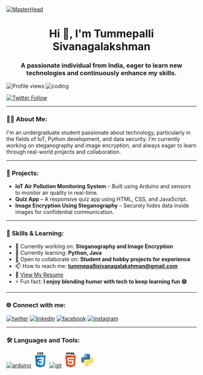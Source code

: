 [![MasterHead](https://bbdu.ac.in/wp-content/uploads/2020/02/utkarsh-website-banner-background.jpg)](https://github.com/Tummepallisivanagalakshman)

<h1 align="center">Hi 👋, I'm Tummepalli Sivanagalakshman</h1>
<h3 align="center">A passionate individual from India, eager to learn new technologies and continuously enhance my skills.</h3>

<img align="right" alt="coding" width="400" src="https://as1.ftcdn.net/jpg/02/25/10/36/1000_F_225103684_9opc6FzD29B5K2YMXlOTR1yuSQQemA4m.jpg" />

<p align="left"> 
  <img src="https://komarev.com/ghpvc/?username=tummepallisivanagalakshamn&label=Profile%20views&color=0e75b6&style=flat" alt="Profile views" />
</p>

<p align="left">
  <a href="https://twitter.com/lakshma50637730" target="blank">
    <img src="https://img.shields.io/twitter/follow/lakshma50637730?logo=twitter&style=for-the-badge" alt="Twitter Follow" />
  </a>
</p>

---

### 👨‍💻 About Me:
I'm an undergraduate student passionate about technology, particularly in the fields of IoT, Python development, and data security. I'm currently working on steganography and image encryption, and always eager to learn through real-world projects and collaboration.

---

### 🚀 Projects:
- **IoT Air Pollution Monitoring System** – Built using Arduino and sensors to monitor air quality in real-time.
- **Quiz App** – A responsive quiz app using HTML, CSS, and JavaScript.
- **Image Encryption Using Steganography** – Securely hides data inside images for confidential communication.

---

### 🔧 Skills & Learning:
- 🔭 Currently working on: **Steganography and Image Encryption**
- 🌱 Currently learning: **Python, Java**
- 🤝 Open to collaborate on: **Student and hobby projects for experience**
- 📫 How to reach me: **tummepallisivanagalakshman@gmail.com**
- 📄 [View My Resume](https://drive.google.com/file/d/1azSQUs_uDopW5uEI-KtKP27hJe-o8vQs/view?usp=drive_link)
- ⚡ Fun fact: **I enjoy blending humor with tech to keep learning fun 😄**

---

### 🌐 Connect with me:
<p align="left">
<a href="https://twitter.com/lakshma50637730" target="blank"><img src="https://raw.githubusercontent.com/rahuldkjain/github-profile-readme-generator/master/src/images/icons/Social/twitter.svg" alt="twitter" width="30" height="30"/></a>
<a href="https://linkedin.com/in/tummepallisivanagalakshman" target="blank"><img src="https://raw.githubusercontent.com/rahuldkjain/github-profile-readme-generator/master/src/images/icons/Social/linked-in-alt.svg" alt="linkedin" width="30" height="30"/></a>
<a href="https://fb.com/lakshmanlakshman" target="blank"><img src="https://raw.githubusercontent.com/rahuldkjain/github-profile-readme-generator/master/src/images/icons/Social/facebook.svg" alt="facebook" width="30" height="30"/></a>
<a href="https://instagram.com/lakshman_588" target="blank"><img src="https://raw.githubusercontent.com/rahuldkjain/github-profile-readme-generator/master/src/images/icons/Social/instagram.svg" alt="instagram" width="30" height="30"/></a>
</p>

---

### 🛠️ Languages and Tools:
<p align="left">
  <a href="https://www.arduino.cc/" target="_blank"><img src="https://cdn.worldvectorlogo.com/logos/arduino-1.svg" alt="arduino" width="40" height="40"/></a>
  <a href="https://www.w3schools.com/css/" target="_blank"><img src="https://raw.githubusercontent.com/devicons/devicon/master/icons/css3/css3-original-wordmark.svg" alt="css3" width="40" height="40"/></a>
  <a href="https://git-scm.com/" target="_blank"><img src="https://www.vectorlogo.zone/logos/git-scm/git-scm-icon.svg" alt="git" width="40" height="40"/></a>
  <a href="https://www.w3.org/html/" target="_blank"><img src="https://raw.githubusercontent.com/devicons/devicon/master/icons/html5/html5-original-wordmark.svg" alt="html5" width="40" height="40"/></a>
  <a href="https://www.python.org" target="_blank"><img src="https://raw.githubusercontent.com/devicons/devicon/master/icons/python/python-original.svg" alt="python" width="40" height="40"/></a>
</p>
